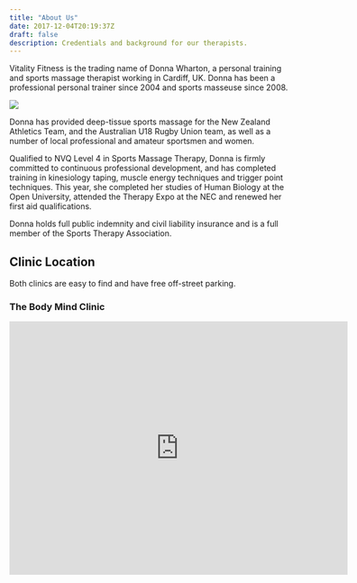```yaml
---
title: "About Us"
date: 2017-12-04T20:19:37Z
draft: false
description: Credentials and background for our therapists.
---
```


Vitality Fitness is the trading name of Donna Wharton, a personal training and sports massage therapist working in Cardiff, UK.  Donna has been a professional personal trainer since 2004 and sports masseuse since 2008.

<img src="/img/donna_sports_massage.jpeg" class="img-fluid rounded">

Donna has provided deep-tissue sports massage for the New Zealand Athletics Team, and the Australian U18 Rugby Union team, as well as a number of local professional and amateur sportsmen and women.

Qualified to NVQ Level 4 in Sports Massage Therapy, Donna is firmly committed to continuous professional development, and has completed training in kinesiology taping, muscle energy techniques and trigger point techniques. This year, she completed her studies of Human Biology at the Open University, attended the Therapy Expo at the NEC and renewed her first aid qualifications.

Donna holds full public indemnity and civil liability insurance and is a full member of the Sports Therapy Association.

## Clinic Location

Both clinics are easy to find and have free off-street parking.

### The Body Mind Clinic

<iframe src="https://www.google.com/maps/embed?pb=!1m18!1m12!1m3!1d2484.33995909296!2d-3.160155084095402!3d51.48862867963209!2m3!1f0!2f0!3f0!3m2!1i1024!2i768!4f13.1!3m3!1m2!1s0x486e1cc354695555%3A0xe71ea276e4606f9e!2sThe+Body+Clinic!5e0!3m2!1sen!2suk!4v1544448140564" width="600" height="450" frameborder="0" style="border:0" allowfullscreen></iframe>

<!--### Cyncoed Clinic -->

<!--<iframe src="https://www.google.com/maps/embed?pb=!1m18!1m12!1m3!1d2483.004888080732!2d-3.1649436840717717!3d51.51312631810525!2m3!1f0!2f0!3f0!3m2!1i1024!2i768!4f13.1!3m3!1m2!1s0x486e1cf7b83c5f8f%3A0x3de3c53d63d3be08!2s7+Brynderwen+Cl%2C+Cardiff+CF23+6BR!5e0!3m2!1sen!2suk!4v1560195552877!5m2!1sen!2suk" width="600" height="450" frameborder="0" style="border:0" allowfullscreen></iframe> -->
